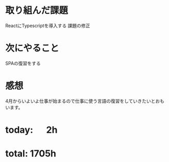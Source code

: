 # 取り組んだ課題
ReactにTypescriptを導入する 課題の修正

# 次にやること
SPAの復習をする

# 感想
4月からいよいよ仕事が始まるので仕事に使う言語の復習をしていきたいとおもいます。

# today: 　 2h
# total: 1705h
